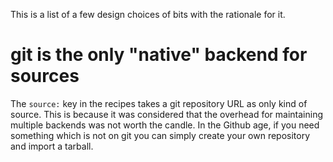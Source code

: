 This is a list of a few design choices of bits with the rationale for it.

# git is the only "native" backend for sources

The `source:` key in the recipes takes a git repository URL as only kind of source. This is because it was considered
that the overhead for maintaining multiple backends was not worth the candle. In the Github age, if you need something which is
not on git you can simply create your own repository and import a tarball.
